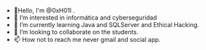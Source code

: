 - 👋Hello, I'm @0xH01I .
- 👀 I’m interested in informática and cyberseguridad
- 🌱 I’m currently learning Java and SQLServer and Ethical Hacking.
- 💞️ I’m looking to collaborate on the students.
- 📫 How not to reach me never gmail and social app. 

<!---
0xH01I/0xH01I is a ✨ special ✨ repository because its `README.md` (this file) appears on your GitHub profile.
You can click the Preview link to take a look at your changes.
--->
